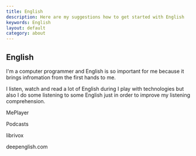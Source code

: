 ```yaml
---
title: English
description: Here are my suggestions how to get started with English
keywords: English
layout: default
category: about
---
```


English
---

I'm a computer programmer and English is so important for me because
it brings infromation from the first hands to me.

I listen, watch and read a lot of English during I play with technologies
but also I do some listening to some English just in order to improve
my listening comprehension.


MePlayer

Podcasts

librivox

deepenglish.com
